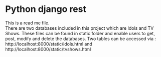 # Python django rest
This is a read me file. <br>
There are two databases included in this project which are Idols and TV Shows. 
These files can be found in static folder and enable users to get, post, modify and delete the databases.
Two tables can be accessed via : http://localhost:8000/static/idols.html and http://localhost:8000/static/tvshows.html
